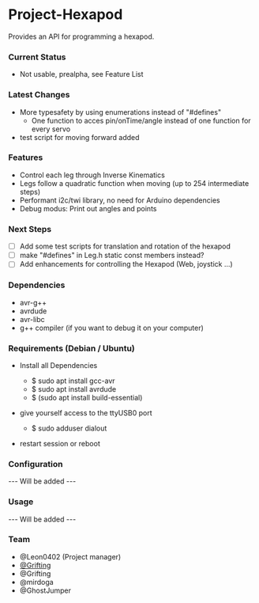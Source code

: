 # Project-Hexapod

Provides an API for programming a hexapod.

### Current Status

* Not usable, prealpha, see Feature List

### Latest Changes

* More typesafety by using enumerations instead of "#defines"
  * One function to acces pin/onTime/angle instead of one function for every servo
* test script for moving forward added

### Features

* Control each leg through Inverse Kinematics
* Legs follow a quadratic function when moving (up to 254 intermediate steps)
* Performant i2c/twi library, no need for Arduino dependencies
* Debug modus: Print out angles and points

### Next Steps

- [ ] Add some test scripts for translation and rotation of the hexapod
- [ ] make "#defines" in Leg.h static const members instead?
- [ ] Add enhancements for controlling the Hexapod (Web, joystick ...)

### Dependencies

* avr-g++
* avrdude
* avr-libc
* g++ compiler (if you want to debug it on your computer)

### Requirements (Debian / Ubuntu)

* Install all Dependencies
  * $ sudo apt install gcc-avr
  * $ sudo apt install avrdude
  * $ (sudo apt install build-essential)

* give yourself access to the ttyUSB0 port
  * $ sudo adduser <username> dialout
* restart session or reboot


### Configuration

  --- Will be added ---

### Usage

  --- Will be added ---

### Team

- @Leon0402 (Project manager)
- [@Grifting](https://github.com/grifting)
- @Grifting
- @mirdoga
- @GhostJumper
